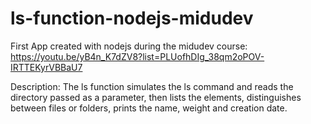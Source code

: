 # ls-function-nodejs-midudev
First App created with nodejs during the midudev course: https://youtu.be/yB4n_K7dZV8?list=PLUofhDIg_38qm2oPOV-IRTTEKyrVBBaU7

Description: The ls function simulates the ls command and reads the directory passed as a parameter, then lists the elements, distinguishes between files or folders, prints the name, weight and creation date.
